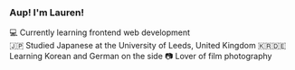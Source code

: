 

### Aup! I'm Lauren! 

💻 Currently learning frontend web development</br>
🇯🇵 Studied Japanese at the University of Leeds, United Kingdom
🇰🇷🇩🇪 Learning Korean and German on the side 
📷 Lover of film photography

